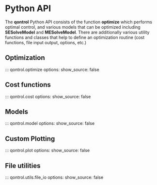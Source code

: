 # Python API

The **qontrol** Python API consists of the function **optimize** which performs optimal control, and various models
that can be optimized including **SESolveModel** and **MESolveModel**. There are additionally various utility functions
and classes that help to define an optimization routine (cost functions, file input output, options, etc.)

## Optimization

::: qontrol.optimize
    options:
        show_source: false

## Cost functions

::: qontrol.cost
    options:
        show_source: false

## Models

::: qontrol.model
    options:
        show_source: false

## Custom Plotting

::: qontrol.plot
    options:
        show_source: false

## File utilities

::: qontrol.utils.file_io
    options:
        show_source: false

